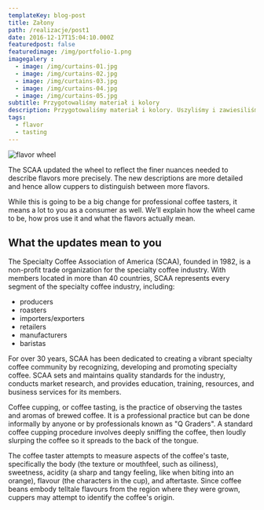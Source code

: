 ```yaml
---
templateKey: blog-post
title: Załony
path: /realizacje/post1
date: 2016-12-17T15:04:10.000Z
featuredpost: false
featuredimage: /img/portfolio-1.png
imagegalery :
  - image: /img/curtains-01.jpg
  - image: /img/curtains-02.jpg
  - image: /img/curtains-03.jpg
  - image: /img/curtains-04.jpg
  - image: /img/curtains-05.jpg
subtitle: Przygotowaliśmy materiał i kolory
description: Przygotowaliśmy materiał i kolory. Uszyliśmy i zawiesiliśmy firany. Pwiesiliśmy zasłony. Całość prezentuje się znakomicie.
tags:
  - flavor
  - tasting
---
```

![flavor wheel](/img/flavor_wheel.jpg)

The SCAA updated the wheel to reflect the finer nuances needed to describe flavors more precisely. The new descriptions are more detailed and hence allow cuppers to distinguish between more flavors.

While this is going to be a big change for professional coffee tasters, it means a lot to you as a consumer as well. We’ll explain how the wheel came to be, how pros use it and what the flavors actually mean.

## What the updates mean to you

The Specialty Coffee Association of America (SCAA), founded in 1982, is a non-profit trade organization for the specialty coffee industry. With members located in more than 40 countries, SCAA represents every segment of the specialty coffee industry, including:

* producers
* roasters
* importers/exporters
* retailers
* manufacturers
* baristas

For over 30 years, SCAA has been dedicated to creating a vibrant specialty coffee community by recognizing, developing and promoting specialty coffee. SCAA sets and maintains quality standards for the industry, conducts market research, and provides education, training, resources, and business services for its members.

Coffee cupping, or coffee tasting, is the practice of observing the tastes and aromas of brewed coffee. It is a professional practice but can be done informally by anyone or by professionals known as "Q Graders". A standard coffee cupping procedure involves deeply sniffing the coffee, then loudly slurping the coffee so it spreads to the back of the tongue.

The coffee taster attempts to measure aspects of the coffee's taste, specifically the body (the texture or mouthfeel, such as oiliness), sweetness, acidity (a sharp and tangy feeling, like when biting into an orange), flavour (the characters in the cup), and aftertaste. Since coffee beans embody telltale flavours from the region where they were grown, cuppers may attempt to identify the coffee's origin.

